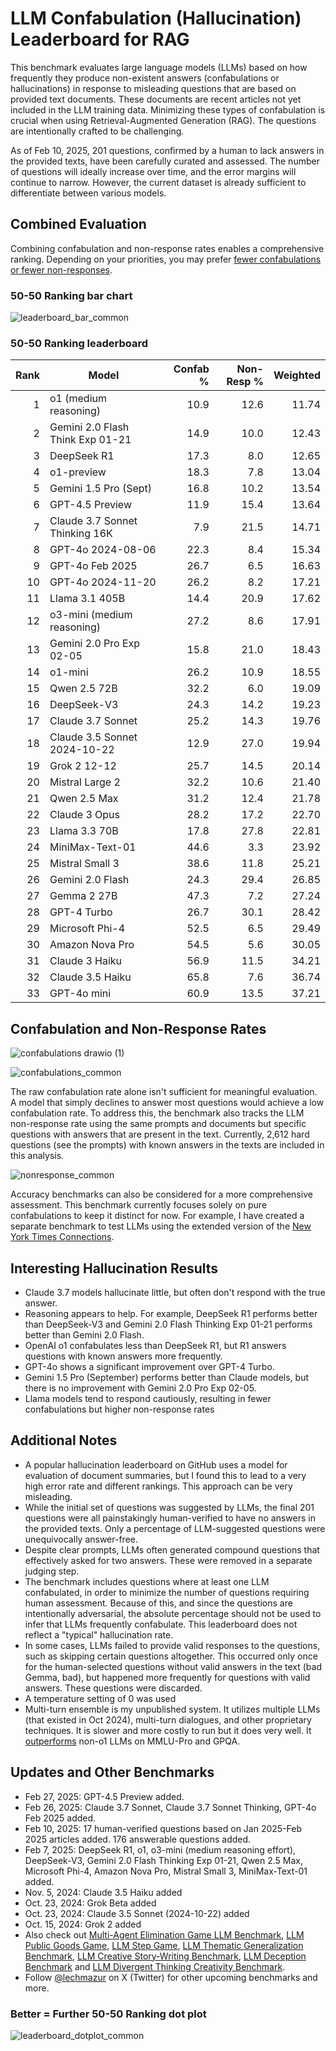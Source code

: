 # LLM Confabulation (Hallucination) Leaderboard for RAG

This benchmark evaluates large language models (LLMs) based on how frequently they produce non-existent answers (confabulations or hallucinations) in response to misleading questions that are based on provided text documents. These documents are recent articles not yet included in the LLM training data. Minimizing these types of confabulation is crucial when using Retrieval-Augmented Generation (RAG). The questions are intentionally crafted to be challenging.

As of Feb 10, 2025, 201 questions, confirmed by a human to lack answers in the provided texts, have been carefully curated and assessed. The number of questions will ideally increase over time, and the error margins will continue to narrow. However, the current dataset is already sufficient to differentiate between various models.

## Combined Evaluation
Combining confabulation and non-response rates enables a comprehensive ranking. Depending on your priorities, you may prefer [fewer confabulations or fewer non-responses](https://lechmazur.github.io/leaderboard1.html). 

### 50-50 Ranking bar chart

![leaderboard_bar_common](https://github.com/user-attachments/assets/9c84bd19-0a91-4699-86df-8c94fc9c0a45)


### 50-50 Ranking leaderboard

|Rank|Model|Confab %|Non-Resp %|Weighted|
|---:|---|---:|---:|---:|
|1|o1 (medium reasoning)|10.9|12.6|11.74|
|2|Gemini 2.0 Flash Think Exp 01-21|14.9|10.0|12.43|
|3|DeepSeek R1|17.3|8.0|12.65|
|4|o1-preview|18.3|7.8|13.04|
|5|Gemini 1.5 Pro (Sept)|16.8|10.2|13.54|
|6|GPT-4.5 Preview|11.9|15.4|13.64|
|7|Claude 3.7 Sonnet Thinking 16K|7.9|21.5|14.71|
|8|GPT-4o 2024-08-06|22.3|8.4|15.34|
|9|GPT-4o Feb 2025|26.7|6.5|16.63|
|10|GPT-4o 2024-11-20|26.2|8.2|17.21|
|11|Llama 3.1 405B|14.4|20.9|17.62|
|12|o3-mini (medium reasoning)|27.2|8.6|17.91|
|13|Gemini 2.0 Pro Exp 02-05|15.8|21.0|18.43|
|14|o1-mini|26.2|10.9|18.55|
|15|Qwen 2.5 72B|32.2|6.0|19.09|
|16|DeepSeek-V3|24.3|14.2|19.23|
|17|Claude 3.7 Sonnet|25.2|14.3|19.76|
|18|Claude 3.5 Sonnet 2024-10-22|12.9|27.0|19.94|
|19|Grok 2 12-12|25.7|14.5|20.14|
|20|Mistral Large 2|32.2|10.6|21.40|
|21|Qwen 2.5 Max|31.2|12.4|21.78|
|22|Claude 3 Opus|28.2|17.2|22.70|
|23|Llama 3.3 70B|17.8|27.8|22.81|
|24|MiniMax-Text-01|44.6|3.3|23.92|
|25|Mistral Small 3|38.6|11.8|25.21|
|26|Gemini 2.0 Flash|24.3|29.4|26.85|
|27|Gemma 2 27B|47.3|7.2|27.24|
|28|GPT-4 Turbo|26.7|30.1|28.42|
|29|Microsoft Phi-4|52.5|6.5|29.49|
|30|Amazon Nova Pro|54.5|5.6|30.05|
|31|Claude 3 Haiku|56.9|11.5|34.21|
|32|Claude 3.5 Haiku|65.8|7.6|36.74|
|33|GPT-4o mini|60.9|13.5|37.21|

## Confabulation and Non-Response Rates

![confabulations drawio (1)](https://github.com/user-attachments/assets/ab3c4ae4-7605-4f7d-83ce-ae6a6f8fa1c7)

![confabulations_common](https://github.com/user-attachments/assets/f8faa700-c069-4e3e-9a39-560d67e96f3c)

The raw confabulation rate alone isn't sufficient for meaningful evaluation. A model that simply declines to answer most questions would achieve a low confabulation rate. To address this, the benchmark also tracks the LLM non-response rate using the same prompts and documents but specific questions with answers that are present in the text. Currently, 2,612 hard questions (see the prompts) with known answers in the texts are included in this analysis.

![nonresponse_common](https://github.com/user-attachments/assets/dfff9fd7-c82f-43e6-b58c-f4b5b4fcef36)

Accuracy benchmarks can also be considered for a more comprehensive assessment. This benchmark currently focuses solely on pure confabulations to keep it distinct for now. For example, I have created a separate benchmark to test LLMs using the extended version of the [New York Times Connections](https://github.com/lechmazur/nyt-connections/).


## Interesting Hallucination Results
- Claude 3.7 models hallucinate little, but often don't respond with the true answer.
- Reasoning appears to help. For example, DeepSeek R1 performs better than DeepSeek-V3 and Gemini 2.0 Flash Thinking Exp 01-21 performs better than Gemini 2.0 Flash.
- OpenAI o1 confabulates less than DeepSeek R1, but R1 answers questions with known answers more frequently.
- GPT-4o shows a significant improvement over GPT-4 Turbo.
- Gemini 1.5 Pro (September) performs better than Claude models, but there is no improvement with Gemini 2.0 Pro Exp 02-05.
- Llama models tend to respond cautiously, resulting in fewer confabulations but higher non-response rates


## Additional Notes
- A popular hallucination leaderboard on GitHub uses a model for evaluation of document summaries, but I found this to lead to a very high error rate and different rankings. This approach can be very misleading.
- While the initial set of questions was suggested by LLMs, the final 201 questions were all painstakingly human-verified to have no answers in the provided texts. Only a percentage of LLM-suggested questions were unequivocally answer-free.
- Despite clear prompts, LLMs often generated compound questions that effectively asked for two answers. These were removed in a separate judging step.
- The benchmark includes questions where at least one LLM confabulated, in order to minimize the number of questions requiring human assessment. Because of this, and since the questions are intentionally adversarial, the absolute percentage should not be used to infer that LLMs frequently confabulate. This leaderboard does not reflect a "typical" hallucination rate.
- In some cases, LLMs failed to provide valid responses to the questions, such as skipping certain questions altogether. This occurred only once for the human-selected questions without valid answers in the text (bad Gemma, bad), but happened more frequently for questions with valid answers. These questions were discarded.
- A temperature setting of 0 was used
- Multi-turn ensemble is my unpublished system. It utilizes multiple LLMs (that existed in Oct 2024), multi-turn dialogues, and other proprietary techniques. It is slower and more costly to run but it does very well. It [outperforms](https://x.com/LechMazur/status/1828804485033992514/photo/1) non-o1 LLMs on MMLU-Pro and GPQA.



## Updates and Other Benchmarks
- Feb 27, 2025: GPT-4.5 Preview added.
- Feb 26, 2025: Claude 3.7 Sonnet, Claude 3.7 Sonnet Thinking, GPT-4o Feb 2025 added.
- Feb 10, 2025: 17 human-verified questions based on Jan 2025-Feb 2025 articles added. 176 answerable questions added.
- Feb 7, 2025: DeepSeek R1, o1, o3-mini (medium reasoning effort), DeepSeek-V3, Gemini 2.0 Flash Thinking Exp 01-21, Qwen 2.5 Max, Microsoft Phi-4, Amazon Nova Pro, Mistral Small 3, MiniMax-Text-01 added.
- Nov. 5, 2024: Claude 3.5 Haiku added
- Oct. 23, 2024: Grok Beta added
- Oct. 23, 2024: Claude 3.5 Sonnet (2024-10-22) added
- Oct. 15, 2024: Grok 2 added
- Also check out [Multi-Agent Elimination Game LLM Benchmark](https://github.com/lechmazur/elimination_game/), [LLM Public Goods Game](https://github.com/lechmazur/goods), [LLM Step Game](https://github.com/lechmazur/step_game), [LLM Thematic Generalization Benchmark](https://github.com/lechmazur/generalization), [LLM Creative Story-Writing Benchmark](https://github.com/lechmazur/writing), [LLM Deception Benchmark](https://github.com/lechmazur/deception) and [LLM Divergent Thinking Creativity Benchmark](https://github.com/lechmazur/divergent).
- Follow [@lechmazur](https://x.com/LechMazur) on X (Twitter) for other upcoming benchmarks and more.


### Better = Further 50-50 Ranking dot plot

![leaderboard_dotplot_common](https://github.com/user-attachments/assets/01bd9ea5-2dd1-4a68-b8ea-8063d315fb0e)

